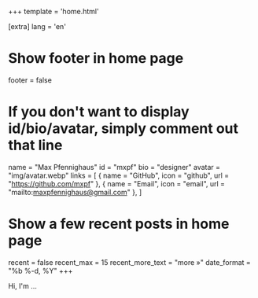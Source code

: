 +++
template = 'home.html'

[extra]
lang = 'en'

# Show footer in home page
footer = false

# If you don't want to display id/bio/avatar, simply comment out that line
name = "Max Pfennighaus"
id = "mxpf"
bio = "designer"
avatar = "img/avatar.webp"
links = [
    { name = "GitHub", icon = "github", url = "https://github.com/mxpf" },
    { name = "Email", icon = "email", url = "mailto:maxpfennighaus@gmail.com" },
]

# Show a few recent posts in home page
recent = false
recent_max = 15
recent_more_text = "more »"
date_format = "%b %-d, %Y"
+++

Hi, I'm ...